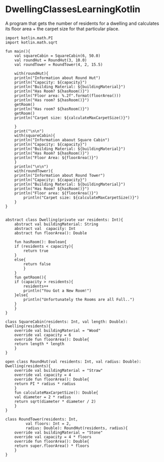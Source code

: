 # DwellingClassesLearningKotlin
A program that gets the number of residents for a dwelling and calculates its floor area + the carpet size for that particular place.


	import kotlin.math.PI
	import kotlin.math.sqrt

	fun main(){
	    val squareCabin = SquareCabin(6, 50.0)
	    val roundHut = RoundHut(3, 10.0)
	    val roundTower = RoundTower(4, 2, 15.5)

	    with(roundHut){
		println("Information about Round Hut")
		println("Capacity: ${capacity}")
		println("Building Material: ${buildingMaterial}")
		println("Has Room? ${hasRoom()}")
		println("Floor area: %.2f".format(floorArea()))
		println("Has room? ${hasRoom()}")
		getRoom()
		println("Has room? ${hasRoom()}")
		getRoom()
		println("Carpet size: ${calculateMaxCarpetSize()}")

	    }
	    print("\n\n")
	    with(squareCabin){
		println("Information abaout Square Cabin")
		println("Capacity: ${capacity}")
		println("Building Material: ${buildingMaterial}")
		println("Has Room? ${hasRoom()}")
		println("Floor Area: ${floorArea()}")
	    }
	    println("\n\n")
	    with(roundTower){
		println("Information about Round Tower")
		println("Capacity: ${capacity}")
		println("Building Material: ${buildingMaterial}")
		println("Has Room? ${hasRoom()}")
		println("Floor area: ${floorArea()}")
			println("Carpet size: ${calculateMaxCarpetSize()}")
	    }
	}


	abstract class Dwelling(private var residents: Int){
	    abstract val buildingMaterial: String
	    abstract val  capacity: Int
	    abstract fun floorArea(): Double

	    fun hasRoom(): Boolean{
		if (residents < capacity){
			return true
		}
		else{
			return false
			}
		}
	    fun getRoom(){
		if (capacity > residents){
		    residents++
		    println("You Got a New Room!")
		}else{
		    println("Unfortunately the Rooms are all Full..")
		}
	    }
	}

	class SquareCabin(residents: Int, val length: Double): Dwelling(residents){
		override val buildingMaterial = "Wood"
		override val capacity = 6
	    override fun floorArea(): Double{
		return length * length
	    }
	}

	open class RoundHut(val residents: Int, val radius: Double): Dwelling(residents){
	    override val buildingMaterial = "Straw"
	    override val capacity = 4
	    override fun floorArea(): Double{
		return PI * radius * radius
	    }
	    fun calculateMaxCarpetSize(): Double{
		val diameter = 2 * radius
		return sqrt(diameter * diameter / 2)
	    }
	}

	class RoundTower(residents: Int,
			 val floors: Int = 2,
			 radius: Double): RoundHut(residents, radius){
	    override val buildingMaterial = "Stone"
	    override val capacity = 4 * floors
	    override fun floorArea(): Double{
		return super.floorArea() * floors
	    }
	}

